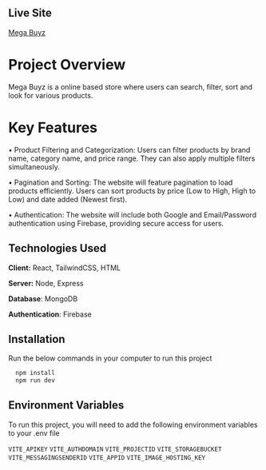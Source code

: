 
## Live Site

[Mega Buyz](https://mega-buyz.web.app)


# Project Overview

Mega Buyz is a online based store where users can search, filter, sort and look for various products.

# Key Features

• Product Filtering and Categorization: Users can filter products by brand name, category name, and price range. They can also apply multiple filters simultaneously.

• Pagination and Sorting: The website will feature pagination to load products efficiently. Users can sort products by price (Low to High, High to Low) and date added (Newest first).

• Authentication: The website will include both Google and Email/Password authentication using Firebase, providing secure access for users.

## Technologies Used

**Client:** React, TailwindCSS, HTML

**Server:** Node, Express

**Database**: MongoDB

**Authentication**: Firebase


## Installation

Run the below commands in your computer to run this project

```bash
  npm install
  npm run dev
```
    
## Environment Variables

To run this project, you will need to add the following environment variables to your .env file

`VITE_APIKEY`
`VITE_AUTHDOMAIN`
`VITE_PROJECTID`
`VITE_STORAGEBUCKET`
`VITE_MESSAGINGSENDERID`
`VITE_APPID`
`VITE_IMAGE_HOSTING_KEY`


